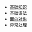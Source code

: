 + [基础知识](notes/01-基础知识)
+ [基础语法](notes/02-基础语法)
+ [面向对象](notes/03-面向对象)
+ [异常处理](notes/04-异常处理.md)

